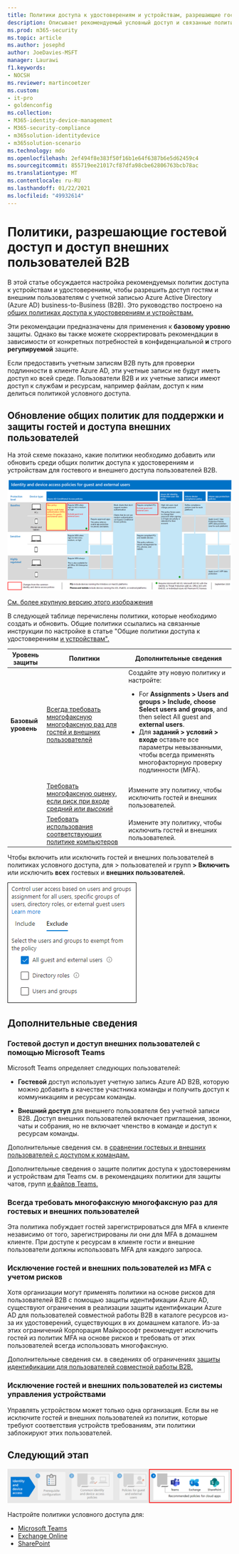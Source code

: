 ```yaml
---
title: Политики доступа к удостоверениям и устройствам, разрешающие гостевому и внешнему пользователю доступ к B2B — Microsoft 365 для предприятий | Документы Майкрософт
description: Описывает рекомендуемый условный доступ и связанные политики для защиты доступа гостей и внешних пользователей.
ms.prod: m365-security
ms.topic: article
ms.author: josephd
author: JoeDavies-MSFT
manager: Laurawi
f1.keywords:
- NOCSH
ms.reviewer: martincoetzer
ms.custom:
- it-pro
- goldenconfig
ms.collection:
- M365-identity-device-management
- M365-security-compliance
- m365solution-identitydevice
- m365solution-scenario
ms.technology: mdo
ms.openlocfilehash: 2ef494f8e383f50f16b1e64f6387b6e5d62459c4
ms.sourcegitcommit: 855719ee21017cf87dfa98cbe62806763bcb78ac
ms.translationtype: MT
ms.contentlocale: ru-RU
ms.lasthandoff: 01/22/2021
ms.locfileid: "49932614"
---
```

# <a name="policies-for-allowing-guest-access-and-b2b-external-user-access"></a>Политики, разрешающие гостевой доступ и доступ внешних пользователей B2B

В этой статье обсуждается настройка рекомендуемых политик доступа к устройствам и удостоверениям, чтобы разрешить доступ гостям и внешним пользователям с учетной записью Azure Active Directory (Azure AD) business-to-Business (B2B). Это руководство построено на [общих политиках доступа к удостоверениям и устройствам.](identity-access-policies.md)

Эти рекомендации предназначены для применения к **базовому уровню** защиты. Однако вы также можете скорректировать рекомендации в зависимости от конкретных потребностей в конфиденциальной **и** строго **регулируемой** защите.

Если предоставить учетным записям B2B путь для проверки подлинности в клиенте Azure AD, эти учетные записи не будут иметь доступ ко всей среде. Пользователи B2B и их учетные записи имеют доступ к службам и ресурсам, например файлам, доступ к ним делиться политикой условного доступа.

## <a name="updating-the-common-policies-to-allow-and-protect-guests-and-external-user-access"></a>Обновление общих политик для поддержки и защиты гостей и доступа внешних пользователей

На этой схеме показано, какие политики необходимо добавить или обновить среди общих политик доступа к удостоверениям и устройствам для гостевого и внешнего доступа пользователей B2B.

[![Сводка обновлений политики для защиты гостевого доступа](../../media/microsoft-365-policies-configurations/identity-access-ruleset-guest.png)](https://github.com/MicrosoftDocs/microsoft-365-docs/raw/public/microsoft-365/media/microsoft-365-policies-configurations/identity-access-ruleset-guest.png)

[См. более крупную версию этого изображения](https://github.com/MicrosoftDocs/microsoft-365-docs/raw/public/microsoft-365/media/microsoft-365-policies-configurations/identity-access-ruleset-guest.png)

В следующей таблице перечислены политики, которые необходимо создать и обновить. Общие политики ссылались на связанные инструкции по настройке в статье "Общие политики доступа к удостоверениям [и устройствам".](identity-access-policies.md)

|Уровень защиты|Политики|Дополнительные сведения|
|---|---|---|
|**Базовый уровень**|[Всегда требовать многофаксную многофаксную раз для гостей и внешних пользователей](identity-access-policies.md#require-mfa-based-on-sign-in-risk)|Создайте эту новую политику и настройте: <ul><li>For **Assignments > Users and groups > Include, choose** **Select users and groups**, and then select All guest and **external users**.</li><li>Для **заданий > условий > входе** оставьте все параметры невызванными, чтобы всегда применять многофакторную проверку подлинности (MFA).</li></ul>|
||[Требовать многофаксную оценку, если риск при входе средний *или* *высокий*](identity-access-policies.md#require-mfa-based-on-sign-in-risk)|Измените эту политику, чтобы исключить гостей и внешних пользователей.|
||[Требовать использования соответствующих политике компьютеров](identity-access-policies.md#require-compliant-pcs-but-not-compliant-phones-and-tablets)|Измените эту политику, чтобы исключить гостей и внешних пользователей.|

Чтобы включить или исключить гостей и внешних пользователей в политиках условного доступа, для > пользователей и групп **> Включить** или исключить **всех** гостевых и **внешних пользователей.**

![снимок экрана элементов управления для исключения гостей и внешних пользователей](../../media/microsoft-365-policies-configurations/identity-access-exclude-guests-ui.png)

## <a name="more-information"></a>Дополнительные сведения

### <a name="guests-and-external-user-access-with-microsoft-teams"></a>Гостевой доступ и доступ внешних пользователей с помощью Microsoft Teams

Microsoft Teams определяет следующих пользователей:

- **Гостевой** доступ использует учетную запись Azure AD B2B, которую можно добавить в качестве участника команды и получить доступ к коммуникациям и ресурсам команды.

- **Внешний доступ** для внешнего пользователя без учетной записи B2B. Доступ внешних пользователей включает приглашения, звонки, чаты и собрания, но не включает членство в команде и доступ к ресурсам команды.

Дополнительные сведения см. в [сравнении гостевых и внешних пользователей с доступом к командам.](https://docs.microsoft.com/microsoftteams/communicate-with-users-from-other-organizations#compare-external-and-guest-access)

Дополнительные сведения о защите политик доступа к удостоверениям и устройствам для Teams см. в рекомендациях политики для защиты чатов, групп [и файлов Teams.](teams-access-policies.md)

### <a name="require-mfa-always-for-guest-and-external-users"></a>Всегда требовать многофаксную многофаксную раз для гостевых и внешних пользователей

Эта политика побуждает гостей зарегистрироваться для MFA в клиенте независимо от того, зарегистрированы ли они для MFA в домашнем клиенте. При доступе к ресурсам в клиенте гости и внешние пользователи должны использовать MFA для каждого запроса.

### <a name="excluding-guests-and-external-users-from-risk-based-mfa"></a>Исключение гостей и внешних пользователей из MFA с учетом рисков

Хотя организации могут применять политики на основе рисков для пользователей B2B с помощью защиты идентификации Azure AD, существуют ограничения в реализации защиты идентификации Azure AD для пользователей совместной работы B2B в каталоге ресурсов из-за их удостоверений, существующих в их домашнем каталоге. Из-за этих ограничений Корпорация Майкрософт рекомендует исключить гостей из политик MFA на основе рисков и требовать от этих пользователей всегда использовать многофаксную.

Дополнительные сведения см. в сведениях об ограничениях [защиты идентификации для пользователей совместной работы B2B.](https://docs.microsoft.com/azure/active-directory/identity-protection/concept-identity-protection-b2b#limitations-of-identity-protection-for-b2b-collaboration-users)

### <a name="excluding-guests-and-external-users-from-device-management"></a>Исключение гостей и внешних пользователей из системы управления устройствами

Управлять устройством может только одна организация. Если вы не исключите гостей и внешних пользователей из политик, которые требуют соответствия устройств требованиям, эти политики заблокируют этих пользователей.

## <a name="next-step"></a>Следующий этап

![Шаг 4. Политики для облачных приложений Microsoft 365](../../media/microsoft-365-policies-configurations/identity-device-access-steps-next-step-4.png)

Настройте политики условного доступа для:

- [Microsoft Teams](teams-access-policies.md)
- [Exchange Online](secure-email-recommended-policies.md)
- [SharePoint](sharepoint-file-access-policies.md)
